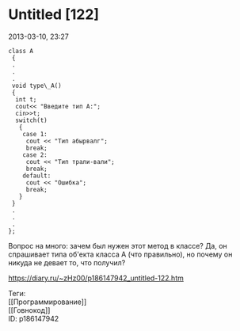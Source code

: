 Untitled [122]
===============

   
 2013-03-10, 23:27   
  
```
class A  
 {  
 .  
 .  
 .  
 void type\_A()  
 {  
  int t;  
  cout<< "Введите тип A:";  
  cin>>t;  
  switch(t)  
   {  
    case 1:  
     cout << "Тип абырвалг";  
     break;  
    case 2:  
     cout << "Тип трали-вали";  
     break;  
    default:  
     cout << "Ошибка";  
     break;  
   }  
 }  
 .  
 .  
 .  
};
```
   
   
 Вопрос на много: зачем был нужен этот метод в классе? Да, он спрашивает типа об'екта класса А (что правильно), но почему он никуда не девает то, что получил?   
    
 <https://diary.ru/~zHz00/p186147942_untitled-122.htm>   
   
 Теги:   
 [[Программирование]]   
 [[Говнокод]]   
 ID: p186147942